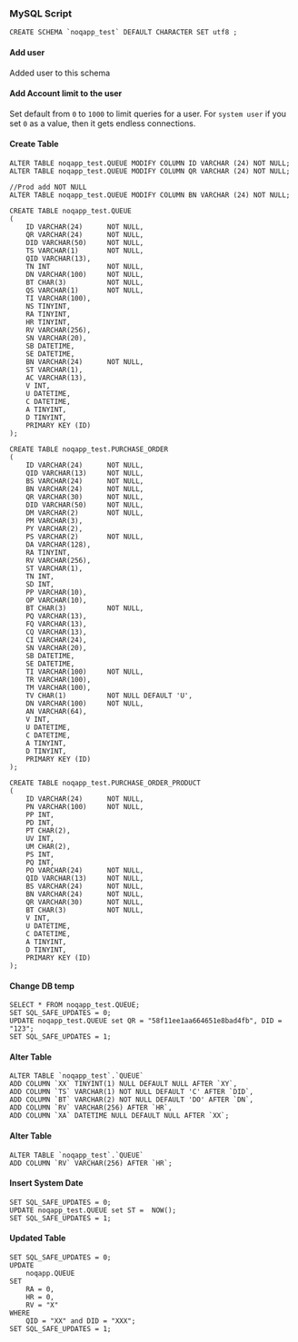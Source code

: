 ### MySQL Script

    CREATE SCHEMA `noqapp_test` DEFAULT CHARACTER SET utf8 ;
    
#### Add user
Added user to this schema

#### Add Account limit to the user
Set default from `0` to `1000` to limit queries for a user. For `system user` if you set `0` 
as a value, then it gets endless connections.  
    
#### Create Table     

    ALTER TABLE noqapp_test.QUEUE MODIFY COLUMN ID VARCHAR (24) NOT NULL;
    ALTER TABLE noqapp_test.QUEUE MODIFY COLUMN QR VARCHAR (24) NOT NULL;
    
    //Prod add NOT NULL
    ALTER TABLE noqapp_test.QUEUE MODIFY COLUMN BN VARCHAR (24) NOT NULL;

    CREATE TABLE noqapp_test.QUEUE
    (
        ID VARCHAR(24)      NOT NULL,
        QR VARCHAR(24)      NOT NULL,
        DID VARCHAR(50)     NOT NULL,
        TS VARCHAR(1)       NOT NULL,
        QID VARCHAR(13),
        TN INT              NOT NULL,
        DN VARCHAR(100)     NOT NULL,
        BT CHAR(3)          NOT NULL,
        QS VARCHAR(1)       NOT NULL,
        TI VARCHAR(100),
        NS TINYINT,
        RA TINYINT,
        HR TINYINT,
        RV VARCHAR(256),
        SN VARCHAR(20),
        SB DATETIME,
        SE DATETIME,
        BN VARCHAR(24)      NOT NULL,
        ST VARCHAR(1),
        AC VARCHAR(13),
        V INT,
        U DATETIME,
        C DATETIME,
        A TINYINT,
        D TINYINT,
        PRIMARY KEY (ID)
    );
    
    CREATE TABLE noqapp_test.PURCHASE_ORDER
    (
        ID VARCHAR(24)      NOT NULL,
        QID VARCHAR(13)     NOT NULL,
        BS VARCHAR(24)      NOT NULL,
        BN VARCHAR(24)      NOT NULL,
        QR VARCHAR(30)      NOT NULL,
        DID VARCHAR(50)     NOT NULL,
        DM VARCHAR(2)       NOT NULL,
        PM VARCHAR(3),
        PY VARCHAR(2),
        PS VARCHAR(2)       NOT NULL,
        DA VARCHAR(128),
        RA TINYINT,
        RV VARCHAR(256),
        ST VARCHAR(1),
        TN INT,
        SD INT,
        PP VARCHAR(10),
        OP VARCHAR(10),
        BT CHAR(3)          NOT NULL, 
        PQ VARCHAR(13),
        FQ VARCHAR(13),
        CQ VARCHAR(13),
        CI VARCHAR(24),
        SN VARCHAR(20),
        SB DATETIME,
        SE DATETIME,
        TI VARCHAR(100)     NOT NULL,
        TR VARCHAR(100),
        TM VARCHAR(100),
        TV CHAR(1)          NOT NULL DEFAULT 'U',
        DN VARCHAR(100)     NOT NULL,
        AN VARCHAR(64),
        V INT,
        U DATETIME,
        C DATETIME,
        A TINYINT,
        D TINYINT,
        PRIMARY KEY (ID)
    );
        
    CREATE TABLE noqapp_test.PURCHASE_ORDER_PRODUCT
    (
        ID VARCHAR(24)      NOT NULL,
        PN VARCHAR(100)     NOT NULL,
        PP INT,
        PD INT,
        PT CHAR(2),
        UV INT,
        UM CHAR(2),
        PS INT,
        PQ INT,
        PO VARCHAR(24)      NOT NULL,
        QID VARCHAR(13)     NOT NULL,
        BS VARCHAR(24)      NOT NULL,
        BN VARCHAR(24)      NOT NULL,
        QR VARCHAR(30)      NOT NULL,
        BT CHAR(3)          NOT NULL,
        V INT,
        U DATETIME,
        C DATETIME,
        A TINYINT,
        D TINYINT,
        PRIMARY KEY (ID)
    );    
    
    
#### Change DB temp 
    
    SELECT * FROM noqapp_test.QUEUE;
    SET SQL_SAFE_UPDATES = 0;
    UPDATE noqapp_test.QUEUE set QR = "58f11ee1aa664651e8bad4fb", DID = "123";
    SET SQL_SAFE_UPDATES = 1;    
    
#### Alter Table
    
    ALTER TABLE `noqapp_test`.`QUEUE` 
    ADD COLUMN `XX` TINYINT(1) NULL DEFAULT NULL AFTER `XY`,
    ADD COLUMN `TS` VARCHAR(1) NOT NULL DEFAULT 'C' AFTER `DID`,
    ADD COLUMN `BT` VARCHAR(2) NOT NULL DEFAULT 'DO' AFTER `DN`,
    ADD COLUMN `RV` VARCHAR(256) AFTER `HR`,
    ADD COLUMN `XA` DATETIME NULL DEFAULT NULL AFTER `XX`;
    
#### Alter Table
        
    ALTER TABLE `noqapp_test`.`QUEUE` 
    ADD COLUMN `RV` VARCHAR(256) AFTER `HR`;
    
#### Insert System Date
    
    SET SQL_SAFE_UPDATES = 0;
    UPDATE noqapp_test.QUEUE set ST =  NOW();
    SET SQL_SAFE_UPDATES = 1;
    
#### Updated Table

    SET SQL_SAFE_UPDATES = 0;
    UPDATE 
        noqapp.QUEUE
    SET 
        RA = 0,
        HR = 0,
        RV = "X"
    WHERE 
    	QID = "XX" and DID = "XXX";
    SET SQL_SAFE_UPDATES = 1;    
